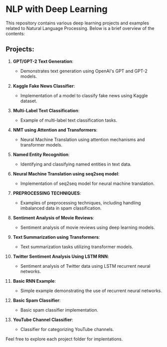 # NLP with Deep Learning

This repository contains various deep learning projects and examples related to Natural Language Processing. Below is a brief overview of the contents:

## Projects:

1. **GPT/GPT-2 Text Generation**:
   - Demonstrates text generation using OpenAI's GPT and GPT-2 models.
   
2. **Kaggle Fake News Classifier**:
   - Implementation of a model to classify fake news using Kaggle dataset.
   
3. **Multi-Label Text Classification**:
   - Example of multi-label text classification tasks.

4. **NMT using Attention and Transformers**:
   - Neural Machine Translation using attention mechanisms and transformer models.

5. **Named Entity Recognition**:
   - Identifying and classifying named entities in text data.

6. **Neural Machine Translation using seq2seq model**:
   - Implementation of seq2seq model for neural machine translation.

7. **PREPROCESSING TECHNIQUES**:
   - Examples of preprocessing techniques, including handling imbalanced data in spam classification.

8. **Sentiment Analysis of Movie Reviews**:
   - Sentiment analysis of movie reviews using deep learning models.

9. **Text Summarization using Transformers**:
   - Text summarization tasks utilizing transformer models.

10. **Twitter Sentiment Analysis Using LSTM RNN**:
    - Sentiment analysis of Twitter data using LSTM recurrent neural networks.

11. **Basic RNN Example**:
    - Simple example demonstrating the use of recurrent neural networks.

12. **Basic Spam Classifier**:
    - Basic spam classifier implementation.

13. **YouTube Channel Classifier**:
    - Classifier for categorizing YouTube channels.

Feel free to explore each project folder for implentations.
